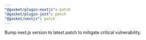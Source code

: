 ```yaml
---
"@gasket/plugin-nextjs": patch
"@gasket/plugin-jest": patch
"@gasket/nextjs": patch
---
```


Bump next.js version to latest patch to mitigate critical vulnerability.
